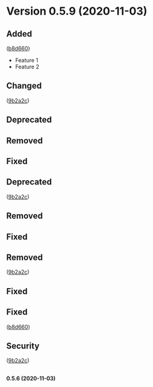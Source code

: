 # Version 0.5.9 (2020-11-03)

## Added
 ([b8d660](https://github.com/webreinvent/vaahcli/commit/b8d66032b40b3ce5a8a83c51e92fe78d7434c106))

- Feature 1
- Feature 2


## Changed
 ([9b2a2c](https://github.com/webreinvent/vaahcli/commit/9b2a2c47f9cc9f7e87ba933f8649911b680ea840))


## Deprecated

## Removed

## Fixed


## Deprecated
 ([9b2a2c](https://github.com/webreinvent/vaahcli/commit/9b2a2c47f9cc9f7e87ba933f8649911b680ea840))


## Removed

## Fixed


## Removed
 ([9b2a2c](https://github.com/webreinvent/vaahcli/commit/9b2a2c47f9cc9f7e87ba933f8649911b680ea840))


## Fixed


## Fixed
 ([b8d660](https://github.com/webreinvent/vaahcli/commit/b8d66032b40b3ce5a8a83c51e92fe78d7434c106))
## 
## Security
 ([9b2a2c](https://github.com/webreinvent/vaahcli/commit/9b2a2c47f9cc9f7e87ba933f8649911b680ea840))
## 
#### 0.5.6 (2020-11-03)

